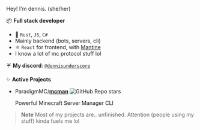 Hey! I'm dennis. (she/her)

📦 **Full stack developer**
- 🦀 `Rust`, `JS`, `C#`
- Mainly backend (bots, servers, cli)
- ⚛️ `React` for frontend, with [Mantine](https://mantine.dev)
- I know a lot of mc protocol stuff lol

☔ **My discord**: [`@dennisunderscore`](https://discord.com/users/258638629839175681)

✨ **Active Projects**
- ParadigmMC/[**mcman**](https://github.com/ParadigmMC/mcman)   ![GitHub Repo stars](https://img.shields.io/github/stars/ParadigmMC/mcman?logo=github)
  
  Powerful Minecraft Server Manager CLI

> **Note**
> Most of my projects are.. unfinished. Attention (people using my stuff) kinda fuels me lol
